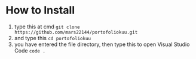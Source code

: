 # How to Install
1. type this at cmd
   ```git clone https://github.com/mars22144/portofoliokuu.git```
2. and type this
   ```cd portofoliokuu```
3. you have entered the file directory, then type this to open Visual Studio Code
   ```code .```

